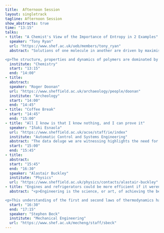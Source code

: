 ```yaml
---
title:  Afternoon Session
layout: singletrack
tagline: Afternoon Session
show_abstracts: true
time: "13:15"
talks:
- title: "A Chemist's View of the Importance of Entropy in 2 Examples"
  speaker: "Tony Ryan"
  url: "https://www.shef.ac.uk/ueb/members/tony_ryan"
  abstract: "Solutions of one molecule in another are driven by maximising entropy, think of the dissolution of a coloured molecule in water and the entropy can overcome unfavourable interactions between the molecules.  As the interactions between the molecules become more unfavourable they overcome the mixing entropy and separation occurs, think oil and water.  But what about more complicated molecules, those that have a water hating part and a water loving part.  A soap molecule is an oily chain with a ionic group on the end.  Water hates the oil but loves the ion, and a single soap molecule in solution makes the water molecules adopt non-random configurations to accommodate the oily chain.  To maximise the entropy the oily chains are excluded from the solution with their water loving ions remaining in solution, there is local separation on the molecule scale that maximises the entropy of the water by making little balls of soap containing ~ 100 molecules.  So this morning you relied on  the configurational entropy of water to wash before you came to work.</p>

<p>The structure, properties and dynamics of polymers are dominated by their entropy, more specifically their configurational entropy.  We will demonstrate this using a rubber band, which is made of a collection of linked polymer chains.  Rubbers have a number of unusual properties, for example they are perfectly elastic at small strains and a loaded rubber will shrink on heating.  Both of these phenomena are driven by maximum entropy.  An unperturbed polymer molecule can be described by a random walk, when you stretch a rubber the walk becomes biased in the stretching direction, and when the stretching force is removed then the relaxation back to a random walk provides a restoring force and the rubber returns to its original length. In the classical thermodynamics taught to chemistry students the entropy change is defined by the reversible heat transfer and we will feel the the entropy as heat is given out and taken in on the loading and unloading."
  institute: "Chemistry"
  start: "13:15"
  end: "14:00"
- title:
  abstract:
  speaker: "Roger Doonan"
  url: "https://www.sheffield.ac.uk/archaeology/people/doonan"
  institute: "Archeology"
  start: "14:00"
  end: "14:45"
- title: "Coffee Break"
  start: "14:45"
  end: "15:00"
- title: "All I know is that I know nothing, and I can prove it"
  speaker: "Iñaki Esnaola"
  url: "https://www.sheffield.ac.uk/acse/staff/ie/index"
  institute: "Automatic Control and Systems Engineering"
  abstract: "The data deluge we are witnessing highlights the need for operational definitions of information in complex systems. It comes as no surprise then to see that information theory is reaching into domains that go far beyond its original scope. However, when Shannon used entropy to quantify the information content of a message in 1948, he focused on very specific point-to-point communication systems; and the extension of information theory to complex multiterminal systems is far from complete. Moreover, the concept of information, in the wide sense, is traditionally linked to the notion of knowledge about a particular process or system. For that reason, entropy is usually envisioned as a mean for developing tools that increase our knowledge extraction capabilities. In this talk we will argue that Shannon's entropy has a less known sobering dimension to it: Entropy allows us to quantify how fundamentally ignorant we are."
  start: "15:00"
  end: "15:45"
- title:
  abstract:
  start: "15:45"
  end: "16:30"
  speaker: "Alastair Buckley"
  institute: "Physics"
  url: "https://www.sheffield.ac.uk/physics/contacts/alastair-buckley"
- title: "Engines and refrigerators could be more efficient if it weren't for that pesky second law"
  abstract: "<p>Engineering is the science, or art, of achieving the best compromise to solve problems. Many Engineers are interested in the optimisation of energy conversion. The earliest work on the second law by Carnot defined limits on the conversion of heat to work (e.g. burning coal to pump water). This was later codified by Clausius and Thomson into the second law of thermodynamics, based on heat, work and temperature. Even though these limits are inviolable, there are ways of sidestepping the laws, but many of the routes to Thermotopia are limited by technology.</p>

<p>This understanding of the first and second laws of thermodynamics have led to the development of two main families of devices, heat engines and refrigerators.  Stephen will show a few basics of Engineering thermodynamics, provide a physical insight into these limits and show some simple ways of spotting perpetual motion machines.</p>"
  start: "16:30"
  end: "17:15"
  speaker: "Stephen Beck"
  institute: "Mechanical Engineering"
  url: "https://www.shef.ac.uk/mecheng/staff/sbeck"
---
```



